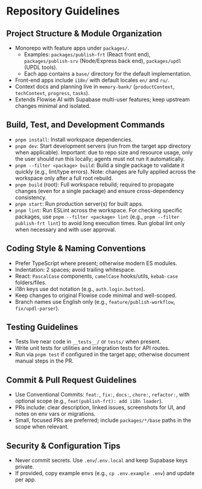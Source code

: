 # Repository Guidelines

## Project Structure & Module Organization
- Monorepo with feature apps under `packages/`.
  - Examples: `packages/publish-frt` (React front end), `packages/publish-srv` (Node/Express back end), `packages/updl` (UPDL tools).
  - Each app contains a `base/` directory for the default implementation.
- Front-end apps include `i18n/` with default locales `en/` and `ru/`.
- Context docs and planning live in `memory-bank/` (`productContext`, `techContext`, `progress`, `tasks`).
- Extends Flowise AI with Supabase multi-user features; keep upstream changes minimal and isolated.

## Build, Test, and Development Commands
- `pnpm install`: Install workspace dependencies.
- `pnpm dev`: Start development servers (run from the target app directory when applicable). Important: due to repo size and resource usage, only the user should run this locally; agents must not run it automatically.
- `pnpm --filter <package> build`: Build a single package to validate it quickly (e.g., lint/type errors). Note: changes are fully applied across the workspace only after a full root rebuild.
- `pnpm build` (root): Full workspace rebuild; required to propagate changes (even for a single package) and ensure cross-dependency consistency.
- `pnpm start`: Run production server(s) for built apps.
- `pnpm lint`: Run ESLint across the workspace. For checking specific packages, use `pnpm --filter <package> lint` (e.g., `pnpm --filter publish-frt lint`) to avoid long execution times. Run global lint only when necessary and with user approval.

## Coding Style & Naming Conventions
- Prefer TypeScript where present; otherwise modern ES modules.
- Indentation: 2 spaces; avoid trailing whitespace.
- React: `PascalCase` components, `camelCase` hooks/utils, `kebab-case` folders/files.
- i18n keys use dot notation (e.g., `auth.login.button`).
- Keep changes to original Flowise code minimal and well-scoped.
- Branch names use English only (e.g., `feature/publish-workflow`, `fix/updl-parser`).

## Testing Guidelines
- Tests live near code in `__tests__/` or `tests/` when present.
- Write unit tests for utilities and integration tests for API routes.
- Run via `pnpm test` if configured in the target app; otherwise document manual steps in the PR.

## Commit & Pull Request Guidelines
- Use Conventional Commits: `feat:`, `fix:`, `docs:`, `chore:`, `refactor:`, with optional scope (e.g., `feat(publish-frt): add i18n loader`).
- PRs include: clear description, linked issues, screenshots for UI, and notes on env vars or migrations.
- Small, focused PRs are preferred; include `packages/*/base` paths in the scope when relevant.

## Security & Configuration Tips
- Never commit secrets. Use `.env`/`.env.local` and keep Supabase keys private.
- If provided, copy example envs (e.g., `cp .env.example .env`) and update per app.